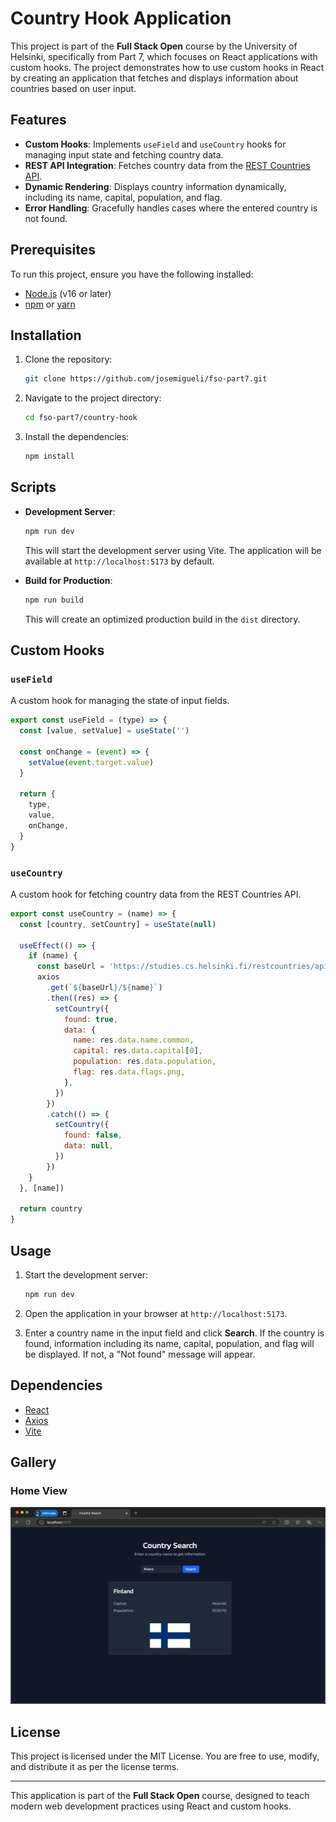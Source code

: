 # Country Hook Application

This project is part of the **Full Stack Open** course by the University of Helsinki, specifically from Part 7, which focuses on React applications with custom hooks. The project demonstrates how to use custom hooks in React by creating an application that fetches and displays information about countries based on user input.

## Features

- **Custom Hooks**: Implements `useField` and `useCountry` hooks for managing input state and fetching country data.
- **REST API Integration**: Fetches country data from the [REST Countries API](https://studies.cs.helsinki.fi/restcountries/api/name/).
- **Dynamic Rendering**: Displays country information dynamically, including its name, capital, population, and flag.
- **Error Handling**: Gracefully handles cases where the entered country is not found.

## Prerequisites

To run this project, ensure you have the following installed:

- [Node.js](https://nodejs.org/) (v16 or later)
- [npm](https://www.npmjs.com/) or [yarn](https://yarnpkg.com/)

## Installation

1. Clone the repository:

   ```bash
   git clone https://github.com/josemigueli/fso-part7.git
   ```

2. Navigate to the project directory:

   ```bash
   cd fso-part7/country-hook
   ```

3. Install the dependencies:

   ```bash
   npm install
   ```

## Scripts

- **Development Server**:

  ```bash
  npm run dev
  ```

  This will start the development server using Vite. The application will be available at `http://localhost:5173` by default.

- **Build for Production**:

  ```bash
  npm run build
  ```

  This will create an optimized production build in the `dist` directory.

## Custom Hooks

### `useField`

A custom hook for managing the state of input fields.

```javascript
export const useField = (type) => {
  const [value, setValue] = useState('')

  const onChange = (event) => {
    setValue(event.target.value)
  }

  return {
    type,
    value,
    onChange,
  }
}
```

### `useCountry`

A custom hook for fetching country data from the REST Countries API.

```javascript
export const useCountry = (name) => {
  const [country, setCountry] = useState(null)

  useEffect(() => {
    if (name) {
      const baseUrl = 'https://studies.cs.helsinki.fi/restcountries/api/name/'
      axios
        .get(`${baseUrl}/${name}`)
        .then((res) => {
          setCountry({
            found: true,
            data: {
              name: res.data.name.common,
              capital: res.data.capital[0],
              population: res.data.population,
              flag: res.data.flags.png,
            },
          })
        })
        .catch(() => {
          setCountry({
            found: false,
            data: null,
          })
        })
    }
  }, [name])

  return country
}
```

## Usage

1. Start the development server:

   ```bash
   npm run dev
   ```

2. Open the application in your browser at `http://localhost:5173`.

3. Enter a country name in the input field and click **Search**. If the country is found, information including its name, capital, population, and flag will be displayed. If not, a "Not found" message will appear.

## Dependencies

- [React](https://reactjs.org/)
- [Axios](https://axios-http.com/)
- [Vite](https://vitejs.dev/)

## Gallery

### Home View

![Home view](public/home.png)

## License

This project is licensed under the MIT License. You are free to use, modify, and distribute it as per the license terms.

---

This application is part of the **Full Stack Open** course, designed to teach modern web development practices using React and custom hooks.

